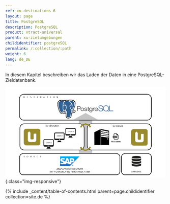 ```yaml
---
ref: xu-destinations-6
layout: page
title: PostgreSQL
description: PostgreSQL
product: xtract-universal
parent: xu-zielumgebungen
childidentifier: postgreSQL
permalink: /:collection/:path
weight: 6
lang: de_DE
---
```


In diesem Kapitel beschreiben wir das Laden der Daten in eine PostgreSQL-Zieldatenbank.

![PostgreSQL](/img/content/xu/postgreSQL_architecture.png){:class="img-responsive"}

{% include _content/table-of-contents.html parent=page.childidentifier collection=site.de %}
